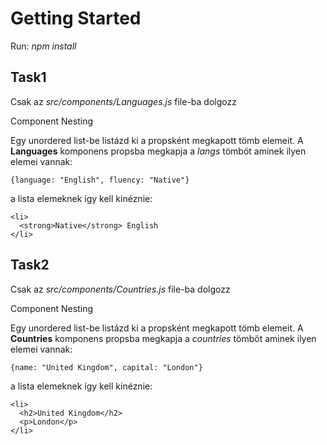 # Getting Started

Run: *npm install*

## Task1

Csak az *src/components/Languages.js* file-ba dolgozz

Component Nesting

Egy unordered list-be listázd ki a propsként megkapott tömb elemeit.
A **Languages** komponens propsba megkapja a *langs* tömböt aminek ilyen elemei vannak:

    {language: "English", fluency: "Native"}

a lista elemeknek így kell kinéznie:

```
<li>
  <strong>Native</strong> English
</li>
```

## Task2

Csak az *src/components/Countries.js* file-ba dolgozz

Component Nesting

Egy unordered list-be listázd ki a propsként megkapott tömb elemeit.
A **Countries** komponens propsba megkapja a *countries* tömböt aminek ilyen elemei vannak:

    {name: "United Kingdom", capital: "London"}

a lista elemeknek így kell kinéznie:

```
<li>
  <h2>United Kingdom</h2>
  <p>London</p>
</li>
```